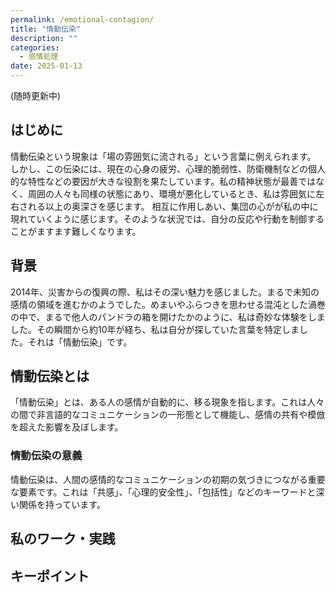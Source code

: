 ```yaml
---
permalink: /emotional-contagion/
title: "情動伝染"
description: ""
categories:
  - 感情処理
date: 2025-01-13
---
```

(随時更新中)

## はじめに

情動伝染という現象は「場の雰囲気に流される」という言葉に例えられます。
しかし、この伝染には、現在の心身の疲労、心理的脆弱性、防衛機制などの個人的な特性などの要因が大きな役割を果たしています。私の精神状態が最善ではなく、周囲の人々も同様の状態にあり、環境が悪化しているとき、私は雰囲気に左右される以上の奥深さを感じます。
相互に作用しあい、集団の心がが私の中に現れていくように感じます。そのような状況では、自分の反応や行動を制御することがますます難しくなります。 

## 背景

2014年、災害からの復興の際、私はその深い魅力を感じました。まるで未知の感情の領域を進むかのようでした。めまいやふらつきを思わせる混沌とした渦巻の中で、まるで他人のパンドラの箱を開けたかのように、私は奇妙な体験をしました。その瞬間から約10年が経ち、私は自分が探していた言葉を特定しました。それは「情動伝染」です。

## 情動伝染とは

「情動伝染」とは、ある人の感情が自動的に、移る現象を指します。これは人々の間で非言語的なコミュニケーションの一形態として機能し、感情の共有や模倣を超えた影響を及ぼします。

### 情動伝染の意義

情動伝染は、人間の感情的なコミュニケーションの初期の気づきにつながる重要な要素です。これは「共感」、「心理的安全性」、「包括性」などのキーワードと深い関係を持っています。

## 私のワーク・実践


## キーポイント

